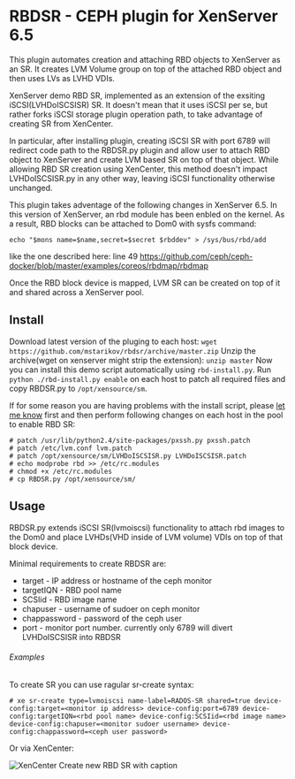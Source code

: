 # RBDSR - CEPH plugin for XenServer 6.5
This plugin automates creation and attaching RBD objects to XenServer as an SR. It creates LVM Volume group on top of the attached RBD object and then uses LVs as LVHD VDIs.

XenServer demo RBD SR, implemented as an extension of the exsiting iSCSI(LVHDoISCSISR) SR. It doesn't mean that it uses iSCSI per se, but rather forks iSCSI storage plugin operation path, to take advantage of creating SR from XenCenter.

In particular, after installing plugin, creating iSCSI SR with port 6789 will redirect code path to the RBDSR.py plugin and allow user to attach RBD object to XenServer and create LVM based SR on top of that object. While allowing RBD SR creation using XenCenter, this method doesn't impact LVHDoISCSISR.py in any other way, leaving iSCSI functionality otherwise unchanged. 

This plugin takes adventage of the following changes in XenServer 6.5. In this version of XenServer, an rbd module has been enbled on the kernel. As a result, RBD blocks can be attached to Dom0 with sysfs command:

```echo "$mons name=$name,secret=$secret $rbddev" > /sys/bus/rbd/add```

like the one described here: line 49 https://github.com/ceph/ceph-docker/blob/master/examples/coreos/rbdmap/rbdmap

Once the RBD block device is mapped, LVM SR can be created on top of it and shared across a XenServer pool.

## Install
Download latest version of the pluging to each host: `wget https://github.com/mstarikov/rbdsr/archive/master.zip`
Unzip the archive(wget on xenserver might strip the extension): `unzip master`
Now you can install this demo script automatically using `rbd-install.py`. 
Run `python ./rbd-install.py enable` on each host to patch all required files and copy RBDSR.py to `/opt/xensource/sm`.

If for some reason you are having problems with the install script, please [let me know](mailto:mr.mark.starikov@gmail.com) first and then perform following changes on each host in the pool to enable RBD SR:
```
# patch /usr/lib/python2.4/site-packages/pxssh.py pxssh.patch
# patch /etc/lvm.conf lvm.patch
# patch /opt/xensource/sm/LVHDoISCSISR.py LVHDoISCSISR.patch
# echo modprobe rbd >> /etc/rc.modules 
# chmod +x /etc/rc.modules
# cp RBDSR.py /opt/xensource/sm/
```
## Usage

RBDSR.py extends iSCSI SR(lvmoiscsi) functionality to attach rbd images to the Dom0 and place LVHDs(VHD inside of LVM volume) VDIs on top of that block device.

Minimal requirements to create RBDSR are:
* target - IP address or hostname of the ceph monitor
* targetIQN - RBD pool name
* SCSIid - RBD image name
* chapuser - username of sudoer on ceph monitor
* chappassword - password of the ceph user
* port - monitor port number. currently only 6789 will divert LVHDoISCSISR into RBDSR

###### Examples
To create SR you can use ragular sr-create syntax:
```
# xe sr-create type=lvmoiscsi name-label=RADOS-SR shared=true device-config:target=<monitor ip address> device-config:port=6789 device-config:targetIQN=<rbd pool name> device-config:SCSIid=<rbd image name> device-config:chapuser=<monitor sudoer username> device-config:chappassword=<ceph user password>
```
Or via XenCenter:

![XenCenter Create new RBD SR with caption](https://cloud.githubusercontent.com/assets/15868352/11228256/83176bc8-8ddf-11e5-9394-3a533f1ccf1b.png)
